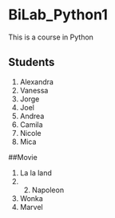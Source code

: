 # BiLab_Python1
This is a course in Python

## Students 
1. Alexandra
2. Vanessa
3. Jorge
4. Joel
5. Andrea
6. Camila
7. Nicole
8. Mica

##Movie
1. La la land
2. 2. Napoleon
3. Wonka
4. Marvel
